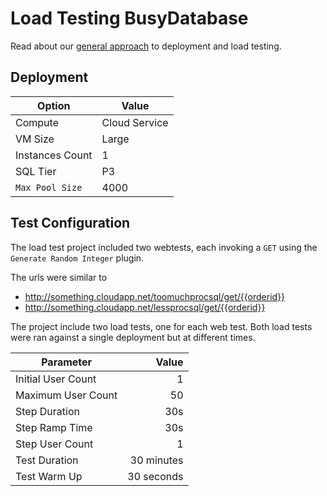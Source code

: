 # Load Testing BusyDatabase

Read about our [general approach][] to deployment and load testing.

## Deployment

 Option             | Value  
------------------- | -------------
Compute             | Cloud Service
VM Size             | Large
Instances Count     | 1
SQL Tier            | P3
`Max Pool Size`     | 4000

## Test Configuration

The load test project included two webtests, each invoking a `GET` using the
`Generate Random Integer` plugin.

The urls were similar to

- http://something.cloudapp.net/toomuchprocsql/get/{{orderid}}
- http://something.cloudapp.net/lessprocsql/get/{{orderid}}

The project include two load tests, one for each web test. Both load tests were
ran against a single deployment but at different times.

Parameter           | Value
------------------- | ------------:
Initial User Count  | 1
Maximum User Count  | 50
Step Duration       | 30s
Step Ramp Time      | 30s
Step User Count     | 1
Test Duration       | 30 minutes
Test Warm Up        | 30 seconds

[general approach]: /LoadTesting.md
